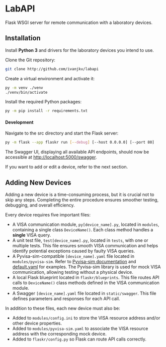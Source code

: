 # LabAPI

Flask WSGI server for remote communication with a laboratory devices.

## Installation

Install **Python 3** and drivers for the laboratory devices you intend to use.

Clone the Git repository:

```bash
git clone http://github.com/ivanjkv/labapi
```
Create a virtual environment and activate it:
```bash
py -m venv ./venv
./venv/bin/activate
```
Install the required Python packages:
```bash
py -m pip install -r requirements.txt
```
#### Development
Navigate to the src directory and start the Flask server:
```bash
py -m flask --app flaskr run [--debug] [--host 0.0.0.0] [--port 80]
```
The Swagger UI, displaying all available API endpoints, should now be accessible at [http://localhost:5000/swagger](http://localhost:5000/swagger).

If you want to add or edit a device, refer to the next section.

## Adding New Devices

Adding a new device is a time-consuming process, but it is crucial not to skip any steps. Completing the entire procedure ensures smoother testing, debugging, and overall efficiency.

Every device requires five important files:
- A VISA communication module, `py[device_name].py`, located in `modules`, containing a single class `DeviceName()`. Each class method handles a **single** VISA query.
- A unit test file, `test[device_name].py`, located in `tests`, with one or multiple tests. This file ensures smooth VISA communication and helps identify potential exceptions caused by faulty VISA queries.
- A Pyvisa-sim-compatible `[device_name].yaml` file located in `modules/pyvisa-sim`. Refer to [Pyvisa-sim documentation](https://pyvisa.readthedocs.io/projects/pyvisa-sim/en/latest/definitions.html) and [default.yaml](https://github.com/pyvisa/pyvisa-sim/blob/main/pyvisa_sim/default.yaml) for examples. The Pyvisa-sim library is used for mock VISA communication, allowing testing without a physical device.
- A local Flask blueprint located in `flaskr/blueprints`. This file routes API calls to `DeviceName()` class methods defined in the VISA communication module.
- A Swagger `[device_name].yaml` file located in `static/swagger`. This file defines parameters and responses for each API call.

In addition to these files, each new device must also be:
- Added to `modules/config.ini` to store the VISA resource address and/or other device properties.
- Added to `modules/pyvisa-sim.yaml` to associate the VISA resource address with the corresponding mock device.
- Added to `flaskr/config.py` so Flask can route API calls correctly.
